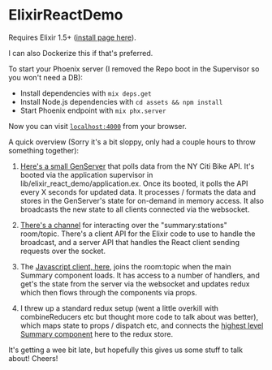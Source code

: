 # ElixirReactDemo

Requires Elixir 1.5+ ([install page here](https://elixir-lang.org/install.html)).

I can also Dockerize this if that's preferred.

To start your Phoenix server (I removed the Repo boot in the Supervisor so you won't need a DB):

  * Install dependencies with `mix deps.get`
  * Install Node.js dependencies with `cd assets && npm install`
  * Start Phoenix endpoint with `mix phx.server`

Now you can visit [`localhost:4000`](http://localhost:4000) from your browser.

A quick overview (Sorry it's a bit sloppy, only had a couple hours to throw something together):

1. [Here's a small GenServer](https://github.com/joeyrosztoczy/elixir-react-demo/blob/master/lib/elixir_react_demo/station.ex) that polls data from the NY Citi Bike API. It's booted via the application supervisor in lib/elixir_react_demo/application.ex. Once its booted, it polls the API every X seconds for updated data. It processes / formats the data and stores in the GenServer's state for on-demand in memory access. It also broadcasts the new state to all clients connected via the websocket.

2. [There's a channel](https://github.com/joeyrosztoczy/elixir-react-demo/blob/master/lib/elixir_react_demo_web/channels/summary_channel.ex) for interacting over the "summary:stations" room/topic. There's a client API for the Elixir code to use to handle the broadcast, and a server API that handles the React client sending requests over the socket.

3. The [Javascript client, here,](https://github.com/joeyrosztoczy/elixir-react-demo/blob/master/assets/js/socket.js) joins the room:topic when the main Summary component loads. It has access to a number of handlers, and get's the state from the server via the websocket and updates redux which then flows through the components via props.

4. I threw up a standard redux setup (went a little overkill with combineReducers etc but thought more code to talk about was better), which maps state to props / dispatch etc, and connects the [highest level Summary component](https://github.com/joeyrosztoczy/elixir-react-demo/blob/master/assets/js/summary/summary.js) here to the redux store.

It's getting a wee bit late, but hopefully this gives us some stuff to talk about! Cheers!
